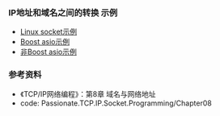 ### IP地址和域名之间的转换 示例

- [Linux socket示例](linux)
- [Boost asio示例](boost)
- [非Boost asio示例](asio)

### 参考资料

- 《TCP/IP网络编程》：第8章 域名与网络地址
- code: Passionate.TCP.IP.Socket.Programming/Chapter08
